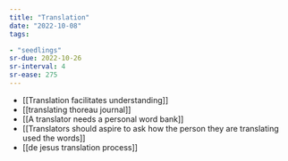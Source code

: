 ```yaml
---
title: "Translation"
date: "2022-10-08"
tags:

- "seedlings"
sr-due: 2022-10-26
sr-interval: 4
sr-ease: 275
---
```


- [[Translation facilitates understanding]]
- [[translating thoreau journal]]
- [[A translator needs a personal word bank]]
- [[Translators should aspire to ask how the person they are translating used the words]]
- [[de jesus translation process]]